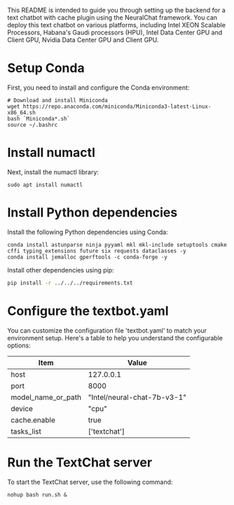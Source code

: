 This README is intended to guide you through setting up the backend for a text chatbot with cache plugin using the NeuralChat framework. You can deploy this text chatbot on various platforms, including Intel XEON Scalable Processors, Habana's Gaudi processors (HPU), Intel Data Center GPU and Client GPU, Nvidia Data Center GPU and Client GPU.


# Setup Conda

First, you need to install and configure the Conda environment:

```shell
# Download and install Miniconda
wget https://repo.anaconda.com/miniconda/Miniconda3-latest-Linux-x86_64.sh
bash `Miniconda*.sh`
source ~/.bashrc
```

# Install numactl

Next, install the numactl library:

```shell
sudo apt install numactl
```

# Install Python dependencies

Install the following Python dependencies using Conda:

```shell
conda install astunparse ninja pyyaml mkl mkl-include setuptools cmake cffi typing_extensions future six requests dataclasses -y
conda install jemalloc gperftools -c conda-forge -y
```

Install other dependencies using pip:

```bash
pip install -r ../../../requirements.txt
```

# Configure the textbot.yaml

You can customize the configuration file 'textbot.yaml' to match your environment setup. Here's a table to help you understand the configurable options:

|  Item              | Value                                      |
| ------------------- | ----------------------------------------- |
| host                | 127.0.0.1                                 |
| port                | 8000                                      |
| model_name_or_path  | "Intel/neural-chat-7b-v3-1"               |
| device              | "cpu"                                     |
| cache.enable        | true                                      |
| tasks_list          | ['textchat']                              |



# Run the TextChat server
To start the TextChat server, use the following command:

```shell
nohup bash run.sh &
```
